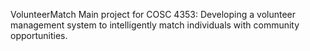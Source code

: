 VolunteerMatch
Main project for COSC 4353: Developing a volunteer management system to intelligently match individuals with community opportunities.